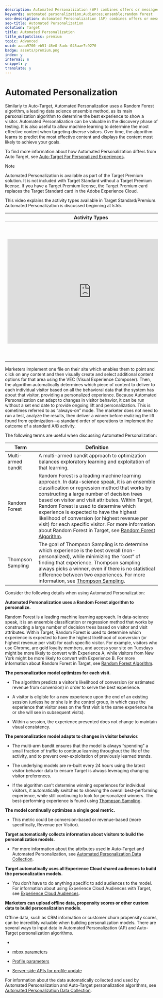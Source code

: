 ```yaml
---
description: Automated Personalization (AP) combines offers or messages, and uses advanced machine learning to match different offer variations to each visitor based on their individual customer profile, in order to personalize content and drive lift.
keywords: automated personalization;Audiences;ensemble;random forest
seo-description: Automated Personalization (AP) combines offers or messages, and uses advanced machine learning to match different offer variations to each visitor based on their individual customer profile, in order to personalize content and drive lift.
seo-title: Automated Personalization
solution: Target
title: Automated Personalization
title_outputclass: premium
topic: Advanced
uuid: aaaa9700-eb51-46e0-8adc-045aae7c9270
badge: assets/premium.png
index: y
internal: n
snippet: y
translate: y
---
```


# Automated Personalization

Similarly to Auto-Target, Automated Personalization uses a Random Forest algorithm, a leading data science ensemble method, as its main personalization algorithm to determine the best experience to show a visitor. Automated Personalization can be valuable in the discovery phase of testing. It is also useful to allow machine learning to determine the most effective content when targeting diverse visitors. Over time, the algorithm learns to predict the most effective content and displays the content most likely to achieve your goals. 

To find more information about how Automated Personalization differs from Auto Target, see [ Auto-Target For Personalized Experiences](c_auto-target-to-optimize.md#concept_67779E5B7F67427A97D7EA2A6FB919B3). 


>[!NOTE]
>
>Automated Personalization is available as part of the Target Premium solution. It is not included with Target Standard without a Target Premium license. If you have a Target Premium license, the Target Premium card replaces the Target Standard card in the Adobe Experience Cloud.



This video explains the activity types available in Target Standard/Premium. Automated Personalization is discussed beginning at 5:55. 



<table id="table_C56F4BE9B867463380013C584D97DAD2"> 
 <thead> 
  <tr> 
   <th class="entry" colspan="2"> Activity Types </th> 
   <th colname="col3" class="entry"> 9:03 </th> 
  </tr>
 </thead>
 <tbody> 
  <tr> 
   <td colspan="2"> <p> 
     <div width="550" class="video-iframe"> 
      <iframe src="https://www.youtube.com/embed/vtHg1pPFJp8/" frameborder="0" webkitallowfullscreen="true" mozallowfullscreen="true" oallowfullscreen="true" msallowfullscreen="true" allowfullscreen="allowfullscreen" scrolling="no" width="550" height="345">https://www.youtube.com/embed/vtHg1pPFJp8/</iframe>
     </div> </p> </td> 
   <td colname="col3"> <p> 
     <ul id="ul_B17C3EFA4B664415AE0159E418FF45C4"> 
      <li id="li_916224D2105348BE93D60015B2F43D4F">Describe the types of activities included in Adobe Target </li> 
      <li id="li_0FED234A3A054DEAB62C4F58BAB47F7F">Select the appropriate activity type to achieve your goals </li> 
      <li id="li_6C4D1871E45D40118D7D9D4DF81547B5">Describe the three-step guided workflow that applies to all activity types </li> 
     </ul> </p> </td> 
  </tr> 
 </tbody> 
</table>

Marketers implement one file on their site which enables them to point and click on any content and then visually create and select additional content options for that area using the VEC (Visual Experience Composer). Then, the algorithm automatically determines which piece of content to deliver to each individual visitor based on all the behavioral data that the system has about that visitor, providing a personalized experience. Because Automated Personalization can adapt to changes in visitor behavior, it can be run without a set end date to provide ongoing lift and personalization. This is sometimes referred to as “always-on” mode. The marketer does not need to run a test, analyze the results, then deliver a winner before realizing the lift found from optimization—a standard order of operations to implement the outcome of a standard A/B activity. 

The following terms are useful when discussing Automated Personalization: 



|  Term  | Definition  |
|---|---|
|  Multi-armed bandit  | A multi-armed bandit approach to optimization balances exploratory learning and exploitation of that learning.  |
|  Random Forest  |Random Forest is a leading machine learning approach. In data-science speak, it is an ensemble classification or regression method that works by constructing a large number of decision trees based on visitor and visit attributes. Within Target, Random Forest is used to determine which experience is expected to have the highest likelihood of conversion (or highest revenue per visit) for each specific visitor. For more information about Random Forest in Target, see [ Random Forest Algorithm](c_algo_random_forest.md#concept_48F3CDAA16A848D2A84CDCD19DAAE3AA).  |
|  Thompson Sampling  |The goal of Thompson Sampling is to determine which experience is the best overall (non-personalized), while minimizing the “cost” of finding that experience. Thompson sampling always picks a winner, even if there is no statistical difference between two experiences. For more information, see [ Thompson Sampling](https://en.wikipedia.org/wiki/Thompson_sampling).  |

Consider the following details when using Automated Personalization: 

**Automated Personalization uses a Random Forest algorithm to personalize.** 

Random Forest is a leading machine learning approach. In data-science speak, it is an ensemble classification or regression method that works by constructing a large number of decision trees based on visitor and visit attributes. Within Target, Random Forest is used to determine which experience is expected to have the highest likelihood of conversion (or highest revenue per visit) for each specific visitor. For example, visitors who use Chrome, are gold loyalty members, and access your site on Tuesdays might be more likely to convert with Experience A, while visitors from New York might be more likely to convert with Experience B. For more information about Random Forest in Target, see [ Random Forest Algorithm](c_algo_random_forest.md#concept_48F3CDAA16A848D2A84CDCD19DAAE3AA). 

**The personalization model optimizes for each visit.** 


* The algorithm predicts a visitor's likelihood of conversion (or estimated revenue from conversion) in order to serve the best experience. 

* A visitor is eligible for a new experience upon the end of an existing session (unless he or she is in the control group, in which case the experience that visitor sees on the first visit is the same experience he or she will see in subsequent visits). 

* Within a session, the experience presented does not change to maintain visual consistency. 



**The personalization model adapts to changes in visitor behavior.** 


* The multi-arm bandit ensures that the model is always “spending” a small fraction of traffic to continue learning throughout the life of the activity, and to prevent over-exploitation of previously learned trends. 

* The underlying models are re-built every 24 hours using the latest visitor behavior data to ensure Target is always leveraging changing visitor preferences. 

* If the algorithm can't determine winning experiences for individual visitors, it automatically switches to showing the overall best-performing experience, while still continuing to look for personalized winners. The best-performing experience is found using [ Thompson Sampling](https://en.wikipedia.org/wiki/Thompson_sampling). 



**The model continually optimizes a single goal metric.** 


* This metric could be conversion-based or revenue-based (more specifically, Revenue per Visitor). 



**Target automatically collects information about visitors to build the personalization models.** 


* For more information about the attributes used in Auto-Target and Automated Personalization, see [ Automated Personalization Data Collection](r_ap_data.md#reference_255BD3DE7AD04DC9B766E0BC78961058).


**Target automatically uses all Experience Cloud shared audiences to build the personalization models.** 
* You don’t have to do anything specific to add audiences to the model. For information about using Experience Cloud Audiences with Target, see [ Experience Cloud Audiences](c_mmp.md#concept_F4863DE4C92D4805AB690B4B3D487969). 



**Marketers can upload offline data, propensity scores or other custom data to build personalization models.** 

Offline data, such as CRM information or customer churn propensity scores, can be incredibly valuable when building personalization models. There are several ways to input data in Automated Personalization (AP) and Auto-Target personalization algorithms. 


* 

* [ mbox parameters](c_methods-to-get-data-into-target.md#concept_0069C0EFB56C4700BB33F2F35C2B9B17) 

* [ Profile parameters](c_methods-to-get-data-into-target.md#concept_0069C0EFB56C4700BB33F2F35C2B9B17) 

* [ Server-side APIs for profile update](c_methods-to-get-data-into-target.md#concept_0069C0EFB56C4700BB33F2F35C2B9B17) 



For information about the data automatically collected and used by Automated Personalization and Auto-Target personalization algorithms, see [ Automated Personalization Data Collection](r_ap_data.md#reference_255BD3DE7AD04DC9B766E0BC78961058). 
